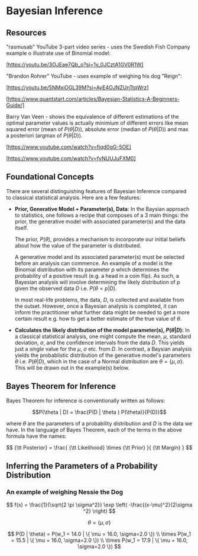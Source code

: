 # Bayesian Inference

## Resources

"rasmusab" YouTube 3-part video series - uses the Swedish Fish Company example o illustrate use of Binomial model:

[https://youtu.be/3OJEae7Qb_o?si=1y_0JCztA1GV0R1W]

"Brandon Rohrer" YouTube - uses example of weighing his dog "Reign":

[https://youtu.be/5NMxiOGL39M?si=AyE4OJNZUnTtqWrz]

[https://www.quantstart.com/articles/Bayesian-Statistics-A-Beginners-Guide/]

Barry Van Veen - shows the equivalence of different estimations of the optimal parameter values is actually minimium of different errors like mean squared error (mean of $P(\theta|D)$), absolute error (median of $P(\theta|D)$) and max a posteriori (argmax of $P(\theta|D)$).

[https://www.youtube.com/watch?v=fjqd0gG-5OE] 

[https://www.youtube.com/watch?v=fvNUUJuFXM0]

## Foundational Concepts

There are several distinguishing features of Bayesian Inference compared to classical statistical analysis.  Here are a few features:

- **Prior, Generative Model + Parameter(s), Data**:
  In the Baysian approach to statistics, one follows a recipe that composes of a 3 main things: the prior, the generative model with associated parameter(s) and the data itself.  
  
  The prior, $P(\theta)$, provides a mechanism to incorporate our initial beliefs about how the value of the parameter is distributed. 

  A generative model and its associated parameter(s) must be selected before an analysis can commence. An example of a model is the Binomial distribution with its parameter $p$ which determines the probability of a positive result (e.g. a head in a coin flip).  As such, a Bayesian analysis will involve determining the likely distribution of $p$ given the observed data $D$ i.e. $P(\theta = p|D)$.

  In most real-life problems, the data, $D$, is collected and available from the outset.  However, once a Bayesian analysis is completed, it can inform the practitioner what further data might be needed to get a more certain result e.g. how to get a better estimate of the true value of $\theta$.

- **Calculates the likely distribution of the model parameter(s), $P(\theta|D)$:**
  In a classical statistical analysis, one might compute the mean, $\mu$, standard deviation, $\sigma$, and the confidence intervals from the data $D$.  This yields just a *single* value for the $\mu$, $\sigma$ etc. from $D$.  In contrast, a Baysian analysis yields the probablistic distribution of the generative model's parameters $\theta$ i.e. $P(\theta|D)$, which in the case of a Normal distribution are $\theta = \{\mu, \sigma\}$.  This will be drawn out in the example(s) below.

## Bayes Theorem for Inference

Bayes Theorem for inference is conventionally written as follows:

$$P(\theta | D) = \frac{P(D | \theta ) P(\theta)}{P(D)}$$

where $\theta$ are the parameters of a probability distribution and $D$ is the data we have.  In the language of Bayes Theorem, each of the terms in the above formula have the names:

$$ {\tt Posterior} = \frac{ {\tt Likelihood} \times {\tt Prior} }{ {\tt Margin} } $$


## Inferring the Parameters of a Probability Distribution


### An example of weighing Nessie the Dog

$$ f(x) = \frac{1}{\sqrt{2 \pi \sigma^2}} \exp \left( -\frac{(x-\mu)^2}{2\sigma ^2} \right) $$

$$ \theta = \{ \mu, \sigma \} $$

$$ P(D | \theta) = P(w_1 = 14.0 | \{ \mu = 16.0, \sigma=2.0 \}) \\ \times P(w_1 = 15.5 | \{ \mu = 16.0, \sigma=2.0 \}) \\ \times P(w_1 = 17.9 | \{ \mu = 16.0, \sigma=2.0 \}) $$

